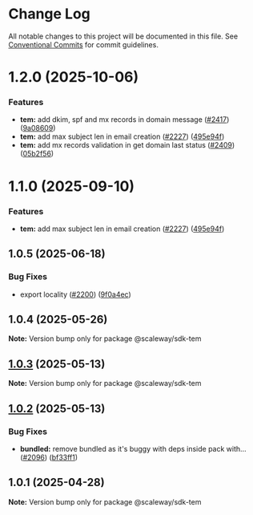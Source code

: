 # Change Log

All notable changes to this project will be documented in this file.
See [Conventional Commits](https://conventionalcommits.org) for commit guidelines.

# 1.2.0 (2025-10-06)

### Features

- **tem:** add dkim, spf and mx records in domain message ([#2417](https://github.com/scaleway/scaleway-sdk-js/issues/2417)) ([9a08609](https://github.com/scaleway/scaleway-sdk-js/commit/9a08609649d0130794ee67a4b16a18d1c2490486))
- **tem:** add max subject len in email creation ([#2227](https://github.com/scaleway/scaleway-sdk-js/issues/2227)) ([495e94f](https://github.com/scaleway/scaleway-sdk-js/commit/495e94f6041ca0e7acf197e16eb4e8ede0dc733b))
- **tem:** add mx records validation in get domain last status ([#2409](https://github.com/scaleway/scaleway-sdk-js/issues/2409)) ([05b2f56](https://github.com/scaleway/scaleway-sdk-js/commit/05b2f56148f84990c45d3d9eed538bd4949fcd45))

# 1.1.0 (2025-09-10)

### Features

- **tem:** add max subject len in email creation ([#2227](https://github.com/scaleway/scaleway-sdk-js/issues/2227)) ([495e94f](https://github.com/scaleway/scaleway-sdk-js/commit/495e94f6041ca0e7acf197e16eb4e8ede0dc733b))

## 1.0.5 (2025-06-18)

### Bug Fixes

- export locality ([#2200](https://github.com/scaleway/scaleway-sdk-js/issues/2200)) ([9f0a4ec](https://github.com/scaleway/scaleway-sdk-js/commit/9f0a4ec19e377cd90c5829604467c09a2088a38c))

## 1.0.4 (2025-05-26)

**Note:** Version bump only for package @scaleway/sdk-tem

## [1.0.3](https://github.com/scaleway/scaleway-sdk-js/compare/@scaleway/sdk-tem@1.0.2...@scaleway/sdk-tem@1.0.3) (2025-05-13)

**Note:** Version bump only for package @scaleway/sdk-tem

## [1.0.2](https://github.com/scaleway/scaleway-sdk-js/compare/@scaleway/sdk-tem@1.0.1...@scaleway/sdk-tem@1.0.2) (2025-05-13)

### Bug Fixes

- **bundled:** remove bundled as it's buggy with deps inside pack with… ([#2096](https://github.com/scaleway/scaleway-sdk-js/issues/2096)) ([bf33ff1](https://github.com/scaleway/scaleway-sdk-js/commit/bf33ff1f9cdd951add94817dac27239c86ef5437))

## 1.0.1 (2025-04-28)

**Note:** Version bump only for package @scaleway/sdk-tem
